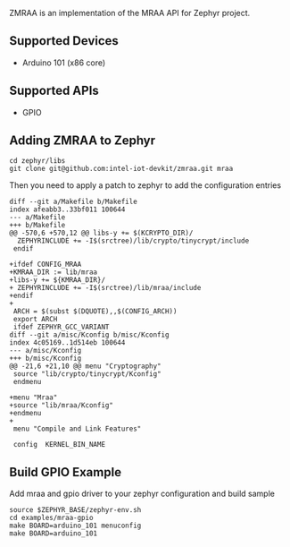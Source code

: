 ZMRAA is an implementation of the MRAA API for Zephyr project.

Supported Devices
-----------------
* Arduino 101 (x86 core)

Supported APIs
-----------------
* GPIO


Adding ZMRAA to Zephyr
----------------------

```
cd zephyr/libs
git clone git@github.com:intel-iot-devkit/zmraa.git mraa
```

Then you need to apply a patch to zephyr to add the configuration entries
```
diff --git a/Makefile b/Makefile
index afeabb3..33bf011 100644
--- a/Makefile
+++ b/Makefile
@@ -570,6 +570,12 @@ libs-y += $(KCRYPTO_DIR)/
  ZEPHYRINCLUDE += -I$(srctree)/lib/crypto/tinycrypt/include
 endif
 
+ifdef CONFIG_MRAA
+KMRAA_DIR := lib/mraa
+libs-y += ${KMRAA_DIR}/
+ ZEPHYRINCLUDE += -I$(srctree)/lib/mraa/include
+endif
+
 ARCH = $(subst $(DQUOTE),,$(CONFIG_ARCH))
 export ARCH
 ifdef ZEPHYR_GCC_VARIANT
diff --git a/misc/Kconfig b/misc/Kconfig
index 4c05169..1d514eb 100644
--- a/misc/Kconfig
+++ b/misc/Kconfig
@@ -21,6 +21,10 @@ menu "Cryptography"
 source "lib/crypto/tinycrypt/Kconfig"
 endmenu
 
+menu "Mraa"
+source "lib/mraa/Kconfig"
+endmenu
+
 menu "Compile and Link Features"
 
 config  KERNEL_BIN_NAME
```

Build GPIO Example
------------------
Add mraa and gpio driver to your zephyr configuration and build sample
```
source $ZEPHYR_BASE/zephyr-env.sh
cd examples/mraa-gpio
make BOARD=arduino_101 menuconfig
make BOARD=arduino_101 
```

